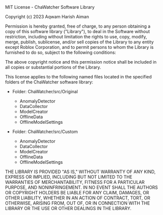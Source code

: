 MIT License - ChaWatcher Software Library

Copyright (c) 2023 Aqwam Harish Aiman

Permission is hereby granted, free of charge, to any person obtaining a copy of this software library ("Library"), 
to deal in the Software without restriction, including without limitation the rights to use, copy, modify, merge, publish, sublicense, 
and/or sell copies of the Library to any entity except Roblox Corporation, and to permit persons to whom the Library is furnished to do so, subject to the following conditions:

The above copyright notice and this permission notice shall be included in all copies or substantial portions of the Library.

This license applies to the following named files located in the specified folders of the ChaWatcher software library:

* Folder: ChaWatcher/src/Original
	
  * AnomalyDetector
  * DataCollector
  * ModelCreator
  * OfflineData
  * OfflineModelSettings

* Folder: ChaWatcher/src/Custom
	
  * AnomalyDetector
  * DataCollector
  * ModelCreator
  * OfflineData
  * OfflineModelSettings

THE LIBRARY IS PROVIDED "AS IS," WITHOUT WARRANTY OF ANY KIND, EXPRESS OR IMPLIED, INCLUDING BUT NOT LIMITED TO THE WARRANTIES OF MERCHANTABILITY, 
FITNESS FOR A PARTICULAR PURPOSE, AND NONINFRINGEMENT. IN NO EVENT SHALL THE AUTHORS OR COPYRIGHT HOLDERS BE LIABLE FOR ANY CLAIM, DAMAGES, OR OTHER LIABILITY, 
WHETHER IN AN ACTION OF CONTRACT, TORT, OR OTHERWISE, ARISING FROM, OUT OF, OR IN CONNECTION WITH THE LIBRARY OR THE USE OR OTHER DEALINGS IN THE LIBRARY.
